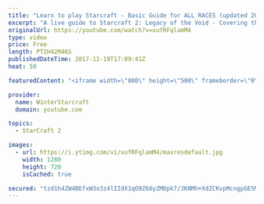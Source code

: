 ```yaml
---
title: "Learn to play Starcraft - Basic Guide for ALL RACES (updated 2017)"
excerpt: "A live guide to Starcraft 2: Legacy of the Void - Covering the basics and build orders for all of the races, and covering the important decisions to be made early in the game.  Not a step by step guide but a demonstration once you have the very basics of the units and races!"
originalUrl: https://youtube.com/watch?v=xufRFqlamM4
type: video
price: Free
length: PT2H42M46S
publishedDateTime: 2017-11-19T17:09:41Z
heat: 50

featuredContent: "<iframe width=\"800\" height=\"500\" frameborder=\"0\" src=\"https://www.youtube.com/embed/xufRFqlamM4\" allow=\"accelerometer; autoplay; encrypted-media; gyroscope; picture-in-picture\" allowfullscreen></iframe>"

provider:
  name: WinterStarcraft
  domain: youtube.com

topics:
  - StarCraft 2

images:
  - url: https://i.ytimg.com/vi/xufRFqlamM4/maxresdefault.jpg
    width: 1280
    height: 720
    isCached: true

secured: "tzd1h4ZW4BEfxW3o3z4lIIdX1qO9Z68yZMDpk7/JKNMh+XdZCKvpMcngpGE5M9qliOFlh84GdTrwwcgZ+WkaHfqXJM+2mahsrYc2SPVvdu2l0K59oDsQ9iqf4B0zfnycH3Laen/K+8ZM/XypXkYAzySiimq62BXhKO+nDwkA4TZssQy9BkRZCasWosEXCZuq+6jnPG5kqeMMTlTsaMp4uqddjxIwyO2+QU5tg2DaFmcnqN7beFYB2vf92yhTvl1z3JbRNsFrzOOMpjonk6XeKiRker/gzC/GqoYmqOfE4IQxIv55Owo0iv9alK5Y68gv287SPCsyhStvKeTKSnGnWvxfQV2AQlYKYqLuOYWI1Bqz2voB5S184vCjSIJ/qO2NjOKSMlWkrp62FqRxg817ZKAn2/af+wPRiahVHEqzjFV/NuTMPm7zBKEmn0f3YdPK;P+PMgMSmi2tHLy4yB5VlZw=="
---
```


